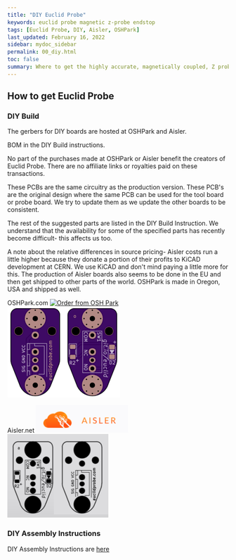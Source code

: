 ```yaml
---
title: "DIY Euclid Probe"
keywords: euclid probe magnetic z-probe endstop
tags: [Euclid Probe, DIY, Aisler, OSHPark]
last_updated: February 16, 2022
sidebar: mydoc_sidebar
permalink: 00_diy.html
toc: false
summary: Where to get the highly accurate, magnetically coupled, Z probe
---
```


## How to get Euclid Probe
### DIY Build
The gerbers for DIY boards are hosted at OSHPark and Aisler. 

BOM in the DIY Build instructions.

No part of the purchases made at OSHPark or Aisler benefit the creators of Euclid Probe. There are no affiliate links or royalties paid on these transactions.  

These PCBs are the same circuitry as the production version. These PCB's are the original design where the same PCB can be used for the tool board or probe board.  We try to update them as we update the other boards to be consistent. 

The rest of the suggested parts are listed in the DIY Build Instruction. We understand that the availability for some of the specified parts has recently become difficult- this affects us too. 

A note about the relative differences in source pricing- Aisler costs run a little higher because they donate a portion of their profits to KiCAD development at CERN. We use KiCAD and don't mind paying a little more for this. The production of Aisler boards also seems to be done in the EU and then get shipped to other parts of the world. OSHPark is made in Oregon, USA and shipped as well.  


OSHPark.com <a href="https://oshpark.com/shared_projects/sdtf0jrU"><img src="https://oshpark.com/packs/media/images/badge-5f4e3bf4bf68f72ff88bd92e0089e9cf.png" alt="Order from OSH Park" target="blank"></a> <img src="images\01_OSHPark.png">  

Aisler.net <a href="https://aisler.net/p/CXINPTYI" alt="Order from Aisler" target="blank"><img src="images\01_Aisler0.png"></a> <img src="images\01_Aisler2.png">  



### DIY Assembly Instructions
DIY Assembly Instructions are <a href="/01_diybuild.html">here</a>